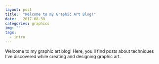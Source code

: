```yaml
---
layout: post
title:  "Welcome to my Graphic Art Blog!"
date:   2017-08-30
categories: graphics
img: ""
tags:
  - intro
---
```

Welcome to my graphic art blog! Here, you'll find posts about techniques I've discovered while creating and designing graphic art.